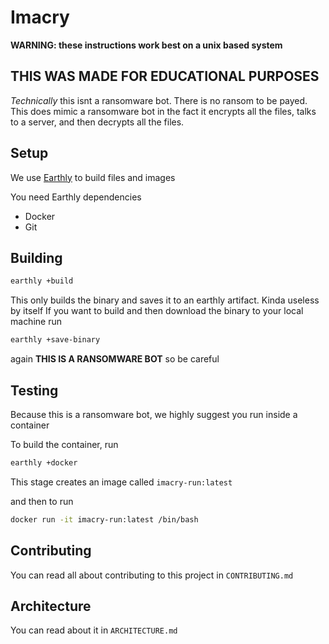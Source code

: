 # Imacry

**WARNING: these instructions work best on a unix based system**

## **THIS WAS MADE FOR EDUCATIONAL PURPOSES**

*Technically* this isnt a ransomware bot. There is no ransom to be payed.
This does mimic a ransomware bot in the fact it encrypts all the files, talks to a server, and then decrypts all the files. 

## Setup

We use [Earthly](https://earthly.dev) to build files and images

You need Earthly dependencies
* Docker
* Git 

## Building

``` sh
earthly +build
```

This only builds the binary and saves it to an earthly artifact. Kinda useless by itself
If you want to build and then download the binary to your local machine run 

``` sh
earthly +save-binary
```

again **THIS IS A RANSOMWARE BOT** so be careful

## Testing

Because this is a ransomware bot, we highly suggest you run inside a container

To build the container, run

``` sh
earthly +docker
```

This stage creates an image called `imacry-run:latest`

and then to run

``` sh
docker run -it imacry-run:latest /bin/bash
```

## Contributing
You can read all about contributing to this project in `CONTRIBUTING.md`

## Architecture
You can read about it in `ARCHITECTURE.md`
